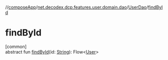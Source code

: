 //[composeApp](../../../index.md)/[net.decodex.dcp.features.user.domain.dao](../index.md)/[UserDao](index.md)/[findById](find-by-id.md)

# findById

[common]\
abstract fun [findById](find-by-id.md)(id: [String](https://kotlinlang.org/api/latest/jvm/stdlib/kotlin/-string/index.html)): Flow&lt;[User](../../net.decodex.dcp.features.user.domain.entities/-user/index.md)&gt;

